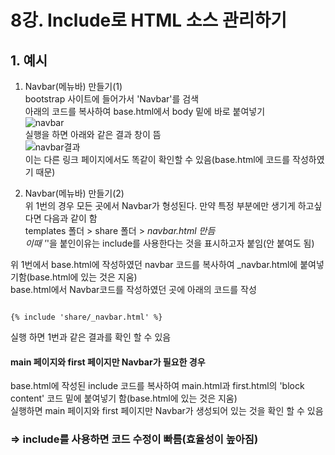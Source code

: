 # 8강. Include로 HTML 소스 관리하기  

## 1. 예시
1. Navbar(메뉴바) 만들기(1)  
bootstrap 사이트에 들어가서 'Navbar'를 검색  
아래의 코드를 복사하여 base.html에서 body 밑에 바로 붙여넣기  
![navbar](https://user-images.githubusercontent.com/31130917/106144078-0bcfa880-61b7-11eb-8f64-db254d75191c.PNG)  
실행을 하면 아래와 같은 결과 창이 뜸  
![navbar결과](https://user-images.githubusercontent.com/31130917/106144317-5f41f680-61b7-11eb-96f4-a41c7202bdcb.PNG)  
이는 다른 링크 페이지에서도 똑같이 확인할 수 있음(base.html에 코드를 작성하였기 때문)  
  
2. Navbar(메뉴바) 만들기(2)  
위 1번의 경우 모든 곳에서 Navbar가 형성된다. 만약 특정 부분에만 생기게 하고싶다면 다음과 같이 함  
templates 폴더 > share 폴더 > _navbar.html 만듬  
이때 '_'을 붙인이유는 include를 사용한다는 것을 표시하고자 붙임(안 붙여도 됨)  
  
위 1번에서 base.html에 작성하였던 navbar 코드를 복사하여 _navbar.html에 붙여넣기함(base.html에 있는 것은 지움)  
base.html에서 Navbar코드를 작성하였던 곳에 아래의 코드를 작성  
<pre><code>
{% include 'share/_navbar.html' %}
</code></pre>  
실행 하면 1번과 같은 결과를 확인 할 수 있음  
  
#### main 페이지와 first 페이지만 Navbar가 필요한 경우  
base.html에 작성된 include 코드를 복사하여 main.html과 first.html의 'block content' 코드 밑에 붙여넣기 함(base.html에 있는 것은 지움)  
실행하면 main 페이지와 first 페이지만 Navbar가 생성되어 있는 것을 확인 할 수 있음  
  
### => include를 사용하면 코드 수정이 빠름(효율성이 높아짐)
